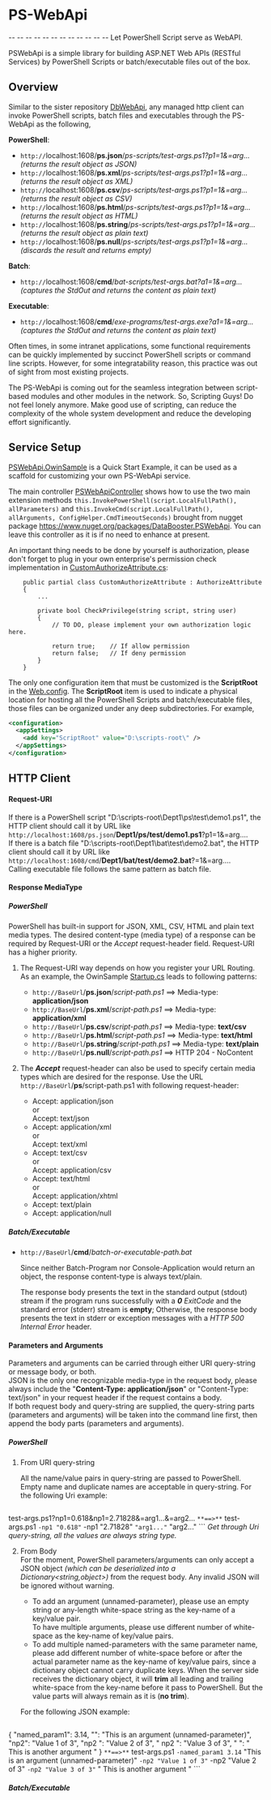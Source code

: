 # PS-WebApi
-- -- -- -- -- -- -- -- -- -- -- -- Let PowerShell Script serve as WebAPI.

PSWebApi is a simple library for building ASP.NET Web APIs (RESTful Services) by PowerShell Scripts or batch/executable files out of the box.

## Overview

Similar to the sister repository [DbWebApi](https://github.com/DataBooster/DbWebApi), any managed http client can invoke PowerShell scripts, batch files and executables through the PS-WebApi as the following,

**PowerShell**:
- `http://`localhost:1608/**ps.json**/*ps-scripts/test-args.ps1?p1=1&=arg...*  
*(returns the result object as JSON)*
- `http://`localhost:1608/**ps.xml**/*ps-scripts/test-args.ps1?p1=1&=arg...*  
*(returns the result object as XML)*
- `http://`localhost:1608/**ps.csv**/*ps-scripts/test-args.ps1?p1=1&=arg...*  
*(returns the result object as CSV)*
- `http://`localhost:1608/**ps.html**/*ps-scripts/test-args.ps1?p1=1&=arg...*  
*(returns the result object as HTML)*
- `http://`localhost:1608/**ps.string**/*ps-scripts/test-args.ps1?p1=1&=arg...*  
*(returns the result object as plain text)*
- `http://`localhost:1608/**ps.null**/*ps-scripts/test-args.ps1?p1=1&=arg...*  
*(discards the result and returns empty)*

**Batch**:
- `http://`localhost:1608/**cmd**/*bat-scripts/test-args.bat?a1=1&=arg...*  
*(captures the StdOut and returns the content as plain text)*

**Executable**:
- `http://`localhost:1608/**cmd**/*exe-programs/test-args.exe?a1=1&=arg...*  
*(captures the StdOut and returns the content as plain text)*

Often times, in some intranet applications, some functional requirements can be quickly implemented by succinct PowerShell scripts or command line scripts. However, for some integratability reason, this practice was out of sight from most existing projects.

The PS-WebApi is coming out for the seamless integration between script-based modules and other modules in the network. So, Scripting Guys! Do not feel lonely anymore. Make good use of scripting, can reduce the complexity of the whole system development and reduce the developing effort significantly.

## Service Setup

[PSWebApi.OwinSample](https://github.com/DataBooster/PS-WebApi/tree/master/sample/PSWebApi.OwinSample) is a Quick Start Example, it can be used as a scaffold for customizing your own PS-WebApi service.

The main controller [PSWebApiController](https://github.com/DataBooster/PS-WebApi/blob/master/sample/PSWebApi.OwinSample/Controllers/PSWebApiController.cs) shows how to use the two main extension methods `this.InvokePowerShell(script.LocalFullPath(), allParameters)` and `this.InvokeCmd(script.LocalFullPath(), allArguments, ConfigHelper.CmdTimeoutSeconds)` brought from nugget package https://www.nuget.org/packages/DataBooster.PSWebApi. You can leave this controller as it is if no need to enhance at present.

An important thing needs to be done by yourself is authorization, please don't forget to plug in your own enterprise's permission check implementation in [CustomAuthorizeAttribute.cs](https://github.com/DataBooster/PS-WebApi/blob/master/sample/PSWebApi.OwinSample/CustomAuthorizeAttribute.cs):
``` CSharp
    public partial class CustomAuthorizeAttribute : AuthorizeAttribute
    {
        ...

        private bool CheckPrivilege(string script, string user)
        {
            // TO DO, please implement your own authorization logic here.

            return true;	// If allow permission
            return false;	// If deny permission
        }
    }
```
The only one configuration item that must be customized is the **ScriptRoot** in the [Web.config](https://github.com/DataBooster/PS-WebApi/blob/master/sample/PSWebApi.OwinSample/Web.config). The **ScriptRoot** item is used to indicate a physical location for hosting all the PowerShell Scripts and batch/executable files, those files can be organized under any deep subdirectories. For example,
``` XML
<configuration>
  <appSettings>
    <add key="ScriptRoot" value="D:\scripts-root\" />
  </appSettings>
</configuration>
```

## HTTP Client
#### Request-URI

If there is a PowerShell script "D:\scripts-root\Dept1\ps\test\demo1.ps1", the HTTP client should call it by URL like `http://localhost:1608/ps.json`/__Dept1/ps/test/demo1.ps1__?p1=1&=arg....  
If there is a batch file "D:\scripts-root\Dept1\bat\test\demo2.bat", the HTTP client should call it by URL like `http://localhost:1608/cmd`/__Dept1/bat/test/demo2.bat__?=1&=arg....  
Calling executable file follows the same pattern as batch file.

#### Response MediaType
##### PowerShell
PowerShell has built-in support for JSON, XML, CSV, HTML and plain text media types. The desired content-type (media type) of a response can be required by Request-URI or the *Accept* request-header field. Request-URI has a higher priority.

1. The Request-URI way depends on how you register your URL Routing. As an example, the OwinSample [Startup.cs](https://github.com/DataBooster/PS-WebApi/blob/master/sample/PSWebApi.OwinSample/Startup.cs) leads to following patterns:

    - `http://BaseUrl`/**ps.json**/*script-path.ps1*   ==> Media-type: **application/json**
    - `http://BaseUrl`/**ps.xml**/*script-path.ps1*    ==> Media-type: **application/xml**
    - `http://BaseUrl`/**ps.csv**/*script-path.ps1*    ==> Media-type: **text/csv**
    - `http://BaseUrl`/**ps.html**/*script-path.ps1*   ==> Media-type: **text/html**
    - `http://BaseUrl`/**ps.string**/*script-path.ps1* ==> Media-type: **text/plain**
    - `http://BaseUrl`/**ps.null**/*script-path.ps1*   ==> HTTP 204 - NoContent

2. The ***Accept*** request-header can also be used to specify certain media types which are desired for the response. Use the URL `http://BaseUrl`/**ps**/script-path.ps1 with following request-header:

    - Accept: application/json  
or  
Accept: text/json
    - Accept: application/xml  
or  
Accept: text/xml
    - Accept: text/csv  
or  
Accept: application/csv
    - Accept: text/html  
or  
Accept: application/xhtml
    - Accept: text/plain
    - Accept: application/null

##### Batch/Executable
- `http://BaseUrl`/**cmd**/*batch-or-executable-path.bat*

    Since neither Batch-Program nor Console-Application would return an object, the response content-type is always text/plain.

    The response body presents the text in the standard output (stdout) stream if the program runs successfully with a ***0*** *ExitCode* and the standard error (stderr) stream is **empty**; Otherwise, the response body presents the text in stderr or exception messages with a *HTTP 500 Internal Error* header.

#### Parameters and Arguments
Parameters and arguments can be carried through either URI query-string or message body, or both.  
JSON is the only one recognizable media-type in the request body, please always include the "**Content-Type: application/json**" or "Content-Type: text/json" in your request header if the request contains a body.  
If both request body and query-string are supplied, the query-string parts (parameters and arguments) will be taken into the command line first, then append the body parts (parameters and arguments).

##### PowerShell
1. From URI query-string

    All the name/value pairs in query-string are passed to PowerShell. Empty name and duplicate names are acceptable in query-string. For the following Uri example:

    ```
test-args.ps1?np1=0.618&np1=2.71828&=arg1...&=arg2...
    ```
    **==>**
    ```
test-args.ps1 `
-np1 "0.618" `
-np1 "2.71828" `
"arg1..." `
"arg2..."
    ```
    *Get through Uri query-string, all the values are always string type.*

2. From Body  
For the moment, PowerShell parameters/arguments can only accept a JSON object *(which can be deserialized into a Dictionary<string,object>)* from the request body. Any invalid JSON will be ignored without warning.
    - To add an argument (unnamed-parameter), please use an empty string or any-length white-space string as the key-name of a key/value pair.  
To have multiple arguments, please use different number of white-space as the key-name of key/value pairs.
    - To add multiple named-parameters with the same parameter name, please add different number of white-space before or after the actual parameter name as the key-name of key/value pairs, since a dictionary object cannot carry duplicate keys. When the server side receives the dictionary object, it will **trim** all leading and trailing white-space from the key-name before it pass to PowerShell. But the value parts will always remain as it is (**no trim**).

    For the following JSON example:
    ``` JSON
{
    "named_param1": 3.14,
    "": "This is an argument (unnamed-parameter)",
    "np2": "Value 1 of 3",
    "np2 ": "Value 2 of 3",
    " np2 ": "Value 3 of 3",
    " ": " This is another argument "
}
    ```
    **==>**
    ```
test-args.ps1 `
-named_param1 3.14 `
"This is an argument (unnamed-parameter)" `
-np2 "Value 1 of 3" `
-np2 "Value 2 of 3" `
-np2 "Value 3 of 3" `
" This is another argument "
    ```

##### Batch/Executable
